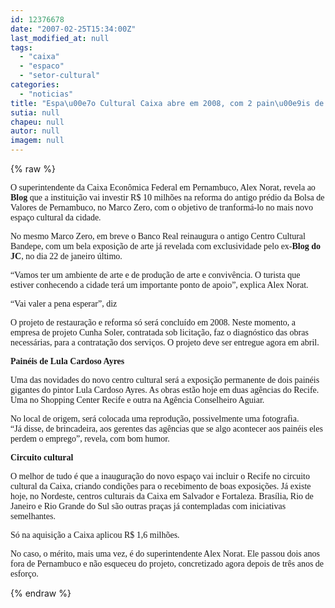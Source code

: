 ```yaml
---
id: 12376678
date: "2007-02-25T15:34:00Z"
last_modified_at: null
tags:
  - "caixa"
  - "espaco"
  - "setor-cultural"
categories:
  - "noticias"
title: "Espa\u00e7o Cultural Caixa abre em 2008, com 2 pain\u00e9is de Lula Cardoso Ayres e ap\u00f3s R$ 10 milh\u00f5es em obras"
sutia: null
chapeu: null
autor: null
imagem: null
---
```

{% raw %}
<p><P><FONT face=Verdana>O superintendente da Caixa Econômica Federal em Pernambuco, Alex Norat, revela ao <STRONG>Blog</STRONG> que a instituição vai investir R$ 10 milhões na reforma do antigo prédio da Bolsa de Valores de Pernambuco, no Marco Zero, com o objetivo de tranformá-lo no mais novo espaço cultural da cidade. </FONT></P></p>
<p><P><FONT face=Verdana>No mesmo Marco Zero, em breve o Banco Real reinaugura o antigo Centro Cultural Bandepe, com um bela exposição de arte já revelada com exclusividade pelo ex-<STRONG>Blog do JC</STRONG>, no dia 22 de janeiro último.</FONT></P></p>
<p><P><FONT face=Verdana>“Vamos ter um ambiente de arte e de produção de arte e convivência. O turista que estiver conhecendo a cidade terá um importante ponto de apoio”, explica Alex Norat. </FONT></P></p>
<p><P><FONT face=Verdana>“Vai valer a pena esperar”, diz</FONT></P></p>
<p><P><FONT face=Verdana>O projeto de restauração e reforma só será concluído em 2008. Neste momento, a empresa de projeto Cunha Soler, contratada sob licitação, faz o diagnóstico das obras necessárias, para a contratação dos serviços. O projeto deve ser entregue agora em abril.</FONT></P></p>
<p><P><STRONG><FONT face=Verdana>Painéis de Lula Cardoso Ayres</FONT></STRONG></P></p>
<p><P><FONT face=Verdana>Uma das novidades do novo centro cultural será a exposição permanente de dois painéis gigantes do pintor Lula Cardoso Ayres. As obras estão hoje em duas agências do Recife. Uma no Shopping Center Recife e outra na Agência Conselheiro Aguiar.</FONT></P></p>
<p><P><FONT face=Verdana>No local de origem, será colocada uma reprodução, possivelmente uma fotografia.<BR>“Já disse, de brincadeira, aos gerentes das agências que se algo acontecer aos painéis eles perdem o emprego”, revela, com bom humor.</FONT></P></p>
<p><P><STRONG><FONT face=Verdana>Circuito cultural</FONT></STRONG></P></p>
<p><P><FONT face=Verdana>O melhor de tudo é que a inauguração do novo espaço vai incluir o Recife no circuito cultural da Caixa, criando condições para o recebimento de boas exposições. Já existe hoje, no Nordeste, centros culturais da Caixa em Salvador e Fortaleza. Brasília, Rio de Janeiro e Rio Grande do Sul são outras praças já contempladas com iniciativas semelhantes.</FONT></P></p>
<p><P><FONT face=Verdana>Só na aquisição a Caixa aplicou R$ 1,6 milhões.</FONT></P></p>
<p><P><FONT face=Verdana>No caso, o mérito, mais uma vez, é do superintendente Alex Norat. Ele passou dois anos fora de Pernambuco e não esqueceu do projeto, concretizado agora depois de três anos de esforço.</FONT></P> </p>
{% endraw %}